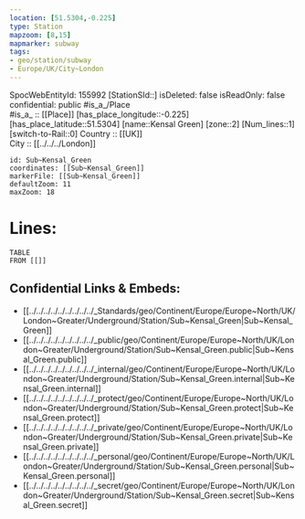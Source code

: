 ```yaml
---
location: [51.5304,-0.225] 
type: Station 
mapzoom: [8,15] 
mapmarker: subway 
tags:
- geo/station/subway
- Europe/UK/City~London
---
```

SpocWebEntityId: 155992
[StationSId::] 
isDeleted: false
isReadOnly: false
confidential: public
#is_a_/Place  
#is_a_ :: [[Place]] 
[has_place_longitude::-0.225] 
[has_place_latitude::51.5304] 
[name::Kensal Green] 
[zone::2] 
[Num_lines::1] 
[switch-to-Rail::0] 
Country :: [[UK]]  
City :: [[../../../London]]  


```leaflet
id: Sub~Kensal_Green
coordinates: [[Sub~Kensal_Green]] 
markerFile: [[Sub~Kensal_Green]] 
defaultZoom: 11 
maxZoom: 18
```


# Lines: 
```dataview
TABLE 
FROM [[]] 
```

## Confidential Links & Embeds: 
- [[../../../../../../../../../_Standards/geo/Continent/Europe/Europe~North/UK/London~Greater/Underground/Station/Sub~Kensal_Green|Sub~Kensal_Green]] 
- [[../../../../../../../../../_public/geo/Continent/Europe/Europe~North/UK/London~Greater/Underground/Station/Sub~Kensal_Green.public|Sub~Kensal_Green.public]] 
- [[../../../../../../../../../_internal/geo/Continent/Europe/Europe~North/UK/London~Greater/Underground/Station/Sub~Kensal_Green.internal|Sub~Kensal_Green.internal]] 
- [[../../../../../../../../../_protect/geo/Continent/Europe/Europe~North/UK/London~Greater/Underground/Station/Sub~Kensal_Green.protect|Sub~Kensal_Green.protect]] 
- [[../../../../../../../../../_private/geo/Continent/Europe/Europe~North/UK/London~Greater/Underground/Station/Sub~Kensal_Green.private|Sub~Kensal_Green.private]] 
- [[../../../../../../../../../_personal/geo/Continent/Europe/Europe~North/UK/London~Greater/Underground/Station/Sub~Kensal_Green.personal|Sub~Kensal_Green.personal]] 
- [[../../../../../../../../../_secret/geo/Continent/Europe/Europe~North/UK/London~Greater/Underground/Station/Sub~Kensal_Green.secret|Sub~Kensal_Green.secret]] 
